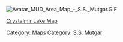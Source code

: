 ![](Avatar_MUD_Area_Map_-_S.S._Mutgar.GIF "Avatar_MUD_Area_Map_-_S.S._Mutgar.GIF")

[Crystalmir Lake Map](Crystalmir_Lake_Map "wikilink")  

[Category: Maps](Category:_Maps "wikilink") [Category: S.S.
Mutgar](Category:_S.S._Mutgar "wikilink")
